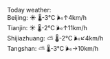 Today weather:  
Beijing: ☀️   🌡️-3°C 🌬️↑4km/h  
Tianjin: ☀️   🌡️-2°C 🌬️↑11km/h  
Shijiazhuang: ⛅️  🌡️-2°C 🌬️↙4km/h  
Tangshan: ⛅️  🌡️-3°C 🌬️→10km/h  
